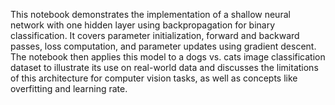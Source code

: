 This notebook demonstrates the implementation of a shallow neural network with one hidden layer using backpropagation for binary classification. It covers parameter initialization, forward and backward passes, loss computation, and parameter updates using gradient descent. The notebook then applies this model to a dogs vs. cats image classification dataset to illustrate its use on real-world data and discusses the limitations of this architecture for computer vision tasks, as well as concepts like overfitting and learning rate.
